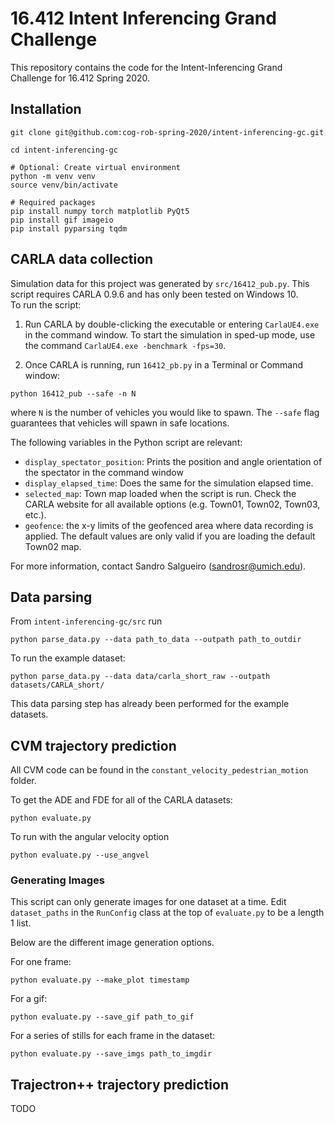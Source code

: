 # 16.412 Intent Inferencing Grand Challenge

This repository contains the code for the Intent-Inferencing Grand Challenge for 16.412 Spring 2020.

## Installation
```
git clone git@github.com:cog-rob-spring-2020/intent-inferencing-gc.git

cd intent-inferencing-gc

# Optional: Create virtual environment
python -m venv venv
source venv/bin/activate

# Required packages
pip install numpy torch matplotlib PyQt5
pip install gif imageio
pip install pyparsing tqdm
```

## CARLA data collection

Simulation data for this project was generated by `src/16412_pub.py`.  This
script requires CARLA 0.9.6 and has only been tested on Windows 10.  
To run the script:

1. Run CARLA by double-clicking the executable or entering `CarlaUE4.exe` in the
command window.  To start the simulation in sped-up mode, use the command
`CarlaUE4.exe -benchmark -fps=30`.  

2. Once CARLA is running, run `16412_pb.py` in a Terminal or Command window:
```
python 16412_pub --safe -n N
```
where `N` is the number of vehicles you would like to spawn.  The `--safe` flag
guarantees that vehicles will spawn in safe locations.  

The following variables in the Python script are relevant:
* `display_spectator_position`: Prints the position and angle orientation of the spectator in the command window
* `display_elapsed_time`: Does the same for the simulation elapsed time.
* `selected_map`: Town map loaded when the script is run. Check the CARLA website for all available options (e.g. Town01, Town02, Town03, etc.).
* `geofence`: the x-y limits of the geofenced area where data recording is applied. The default values are only valid if you are loading the default Town02 map.

For more information, contact Sandro Salgueiro (sandrosr@umich.edu).

## Data parsing
From `intent-inferencing-gc/src` run
```
python parse_data.py --data path_to_data --outpath path_to_outdir
```

To run the example dataset:
```
python parse_data.py --data data/carla_short_raw --outpath datasets/CARLA_short/
```

This data parsing step has already been performed for the example datasets.

## CVM trajectory prediction

All CVM code can be found in the `constant_velocity_pedestrian_motion` folder.

To get the ADE and FDE for all of the CARLA datasets:
```
python evaluate.py
```
To run with the angular velocity option
```
python evaluate.py --use_angvel
```

### Generating Images
This script can only generate images for one dataset at a time. Edit `dataset_paths` in the `RunConfig` class at the top of `evaluate.py` to be a length 1 list.

Below are the different image generation options.

For one frame:
```
python evaluate.py --make_plot timestamp
```

For a gif:
```
python evaluate.py --save_gif path_to_gif
```

For a series of stills for each frame in the dataset:
```
python evaluate.py --save_imgs path_to_imgdir
```

## Trajectron++ trajectory prediction

TODO
